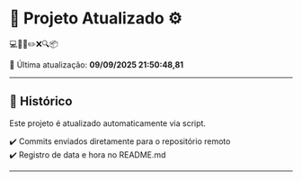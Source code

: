 # 🚀 Projeto Atualizado ⚙️

💻🧠✅✏️❌🔍📦

📅 Última atualização: **09/09/2025 21:50:48,81**

---

## 📌 Histórico
Este projeto é atualizado automaticamente via script.

✔️ Commits enviados diretamente para o repositório remoto  
✔️ Registro de data e hora no README.md

---

